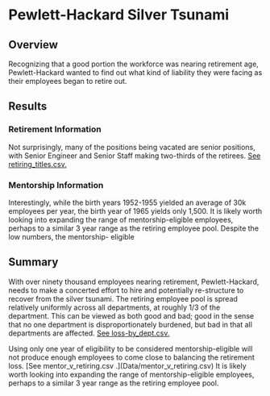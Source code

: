 # Pewlett-Hackard Silver Tsunami

## Overview
Recognizing that a good portion the workforce was nearing retirement age, Pewlett-Hackard wanted to find out what kind of liability they were facing as their employees began to retire out. 
## Results
### Retirement Information
Not surprisingly, many of the positions being vacated are senior positions, with Senior Engineer and Senior Staff making two-thirds of the retirees. [See retiring_titles.csv. ](Data/retiring_titles.csv) 
### Mentorship Information
Interestingly, while the birth years 1952-1955 yielded an average of 30k employees per year, the birth year of 1965 yields only 1,500. It is likely worth looking into expanding the range of mentorship-eligible employees, perhaps to a similar 3 year range as the retiring employee pool. Despite the low numbers, the mentorship- eligible 
## Summary
With over ninety thousand employees nearing retirement, Pewlett-Hackard, needs to make a concerted effort to hire and potentially re-structure to recover from the silver tsunami. The retiring employee pool is spread relatively uniformly across all departments, at roughly 1/3 of the department. This can be viewed as both good and bad; good in the sense that no one department is disproportionately burdened, but bad in that all departments are affected. [See loss-by_dept.csv. ](Data/loss_by_dept.csv)  
<p>Using only one year of eligibility to be considered mentorship-eligible will not produce enough employees to come close to balancing the retirement loss. [See mentor_v_retiring.csv .](Data/mentor_v_retiring.csv) It is likely worth looking into expanding the range of mentorship-eligible employees, perhaps to a similar 3 year range as the retiring employee pool. 